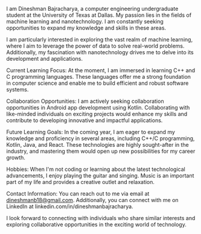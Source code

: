 
I am Dineshman Bajracharya, a computer engineering undergraduate student at the University of Texas at Dallas. My passion lies in the fields of machine learning and nanotechnology. I am constantly seeking opportunities to expand my knowledge and skills in these areas.

I am particularly interested in exploring the vast realm of machine learning, where I aim to leverage the power of data to solve real-world problems. Additionally, my fascination with nanotechnology drives me to delve into its development and applications.

Current Learning Focus:
At the moment, I am immersed in learning C++ and C programming languages. These languages offer me a strong foundation in computer science and enable me to build efficient and robust software systems.

Collaboration Opportunities:
I am actively seeking collaboration opportunities in Android app development using Kotlin. Collaborating with like-minded individuals on exciting projects would enhance my skills and contribute to developing innovative and impactful applications.

Future Learning Goals:
In the coming year, I am eager to expand my knowledge and proficiency in several areas, including C++/C programming, Kotlin, Java, and React. These technologies are highly sought-after in the industry, and mastering them would open up new possibilities for my career growth.

Hobbies:
When I'm not coding or learning about the latest technological advancements, I enjoy playing the guitar and singing. Music is an important part of my life and provides a creative outlet and relaxation.

Contact Information:
You can reach out to me via email at dineshmanb18@gmail.com. Additionally, you can connect with me on LinkedIn at linkedin.com/in/dineshmanbajracharya.

I look forward to connecting with individuals who share similar interests and exploring collaborative opportunities in the exciting world of technology.
